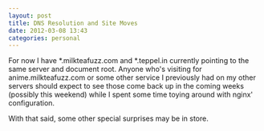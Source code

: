 ```yaml
---
layout: post
title: DNS Resolution and Site Moves
date: 2012-03-08 13:43
categories: personal
---
```

For now I have \*.milkteafuzz.com and \*.teppel.in currently pointing to the same 
server and document root. Anyone who's visiting for anime.milkteafuzz.com or some 
other service I previously had on my other servers should expect to see those come 
back up in the coming weeks (possibly this weekend) while I spent some time toying 
around with nginx' configuration.

With that said, some other special surprises may be in store.
